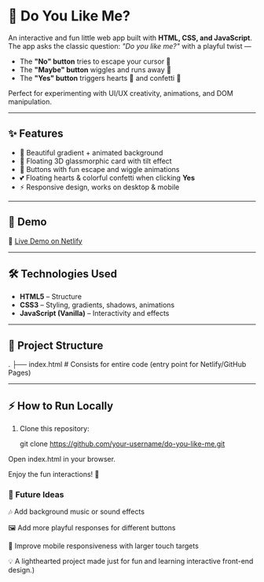 # 💖 Do You Like Me?  

An interactive and fun little web app built with **HTML, CSS, and JavaScript**.  
The app asks the classic question: *"Do you like me?"* with a playful twist —  
- The **"No" button** tries to escape your cursor 🏃  
- The **"Maybe" button** wiggles and runs away 🤔  
- The **"Yes" button** triggers hearts 💖 and confetti 🎉  

Perfect for experimenting with UI/UX creativity, animations, and DOM manipulation.  

---

## ✨ Features
- 🎨 Beautiful gradient + animated background  
- 🌌 Floating 3D glassmorphic card with tilt effect  
- 🏃 Buttons with fun escape and wiggle animations  
- 💕 Floating hearts & colorful confetti when clicking **Yes**  
- ⚡ Responsive design, works on desktop & mobile  

---

## 🚀 Demo

🔗 [Live Demo on Netlify](https://yescape.netlify.app) <!-- Replace # with your actual Netlify URL -->

---

## 🛠️ Technologies Used
- **HTML5** – Structure  
- **CSS3** – Styling, gradients, shadows, animations  
- **JavaScript (Vanilla)** – Interactivity and effects  

---

## 📂 Project Structure
.
├── index.html # Consists for entire code (entry point for Netlify/GitHub Pages)

---

## ⚡ How to Run Locally
1. Clone this repository:
   
   git clone https://github.com/your-username/do-you-like-me.git

Open index.html in your browser.

Enjoy the fun interactions! 🎉

### 🌟 Future Ideas

🎶 Add background music or sound effects

🖼️ Add more playful responses for different buttons

📱 Improve mobile responsiveness with larger touch targets

💡 A lighthearted project made just for fun and learning interactive front-end design.)
